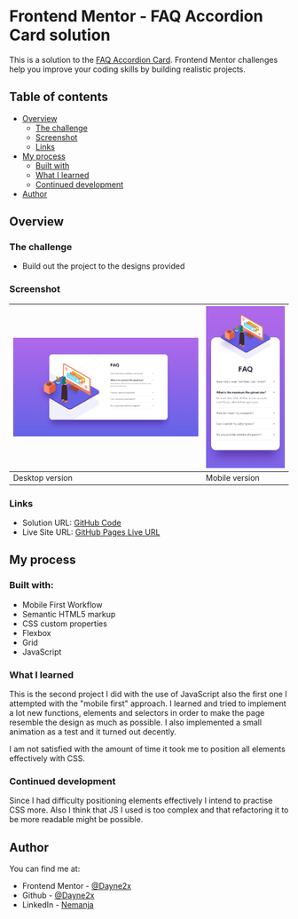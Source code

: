 # Frontend Mentor - FAQ Accordion Card solution

This is a solution to the [FAQ Accordion Card](https://www.frontendmentor.io/challenges/faq-accordion-card-XlyjD0Oam). Frontend Mentor challenges help you improve your coding skills by building realistic projects. 

## Table of contents

- [Overview](#overview)
  - [The challenge](#the-challenge)
  - [Screenshot](#screenshot)
  - [Links](#links)
- [My process](#my-process)
  - [Built with](#built-with)
  - [What I learned](#what-i-learned)
  - [Continued development](#continued-development)
- [Author](#author)

## Overview

### The challenge

- Build out the project to the designs provided

### Screenshot
| ![](./design/desktop-design.jpg) | ![](./design/mobile-design.jpg) |
| ------------------------------ | ----------------------------- |
| Desktop version                | Mobile version                |

### Links

- Solution URL: [GitHub Code](https://github.com/Dayne2x/Social-Proof-Section)
- Live Site URL: [GitHub Pages Live URL](https://dayne2x.github.io/FAQ-Accordion-Card-JS/)

## My process

### Built with:

- Mobile First Workflow
- Semantic HTML5 markup
- CSS custom properties
- Flexbox
- Grid
- JavaScript


### What I learned

This is the second project I did with the use of JavaScript also the first one I attempted with the "mobile first" approach. I learned and tried to implement a lot new functions, elements and selectors in order to make the page resemble the design as much as possible.
I also implemented a small animation as a test and it turned out decently.

I am not satisfied with the amount of time it took me to position all elements effectively with CSS.


### Continued development

Since I had difficulty positioning elements effectively I intend to practise CSS more. Also I think that JS I used is too complex and that refactoring it to be more readable might be possible.



## Author
You can find me at:

- Frontend Mentor - [@Dayne2x](https://www.frontendmentor.io/profile/Dayne2x)
- Github - [@Dayne2x](https://github.com/Dayne2x)
- LinkedIn - [Nemanja](https://www.linkedin.com/in/nemanjadayne/)

